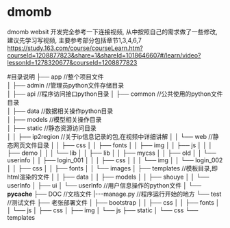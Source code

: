 # dmomb
dmomb websit 
开发完全参考一下连接视频, 从中按照自己的需求做了一些修改, 建议先学习写视频, 主要参考部分包括章节1,3,4,6,7
https://study.163.com/course/courseLearn.htm?courseId=1208877823&share=1&shareId=1018646607#/learn/video?lessonId=1278320677&courseId=1208877823  

#目录说明
├── app                //整个项目文件   
│   ├── admin          //管理员python文件存储目录  
│   ├── api            //程序访问接口python目录
│   ├── common         //公共使用的python文件目录  
│   ├── data           //数据相关操作python目录  
│   ├── models         //模型相关操作目录  
│   ├── static         //静态资源访问目录  
│   │   ├── ip2region  //关于ip信息记录的包,在视频中详细讲解
│   │   └── web        //静态网页文件目录
│   │       ├── css
│   │       ├── fonts
│   │       ├── img
│   │       ├── js
│   │       │   ├── demo
│   │       │   └── lib
│   │       ├── lib
│   │       ├── mycss
│   │       ├── old
│   │       └── userinfo
│   │           ├── login_001
│   │           │   ├── css
│   │           │   └── img
│   │           └── login_002
│   │               ├── css
│   │               ├── fonts
│   │               └── images
│   ├── templates         //模板目录,即html渲染的文件
│   │   ├── data
│   │   ├── models
│   │   ├── shouye
│   │   └── userInfo
│   ├── ui
│   └── userInfo         //用户信息操作的python文件
│       └── __pycache__
├── DOC                 //文档文件
|---manage.py           //程序运行开始的地方
└── test                //测试文件
    ├── 老张部署文件
    │   ├── bootstrap
    │   │   ├── css
    │   │   ├── fonts
    │   │   └── js
    │   ├── css
    │   ├── img
    │   └── js
    ├── static
    │   └── css
    └── templates
